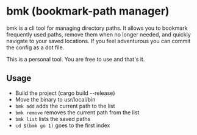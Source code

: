 # bmk (bookmark-path manager)

bmk is a cli tool for managing directory paths. It allows you to bookmark frequently used paths, remove them when no longer needed, and quickly navigate to your saved locations. If you feel adventurous you can commit the config as a dot file.

This is a personal tool. You are free to use and that's it.

## Usage
* Build the project (cargo build --release)
* Move the binary to usr/local/bin
* `bmk add` adds the current path to the list
* `bmk remove` removes the current path from the list
* `bmk list` lists the saved paths
* `cd $(bmk go 1)` goes to the first index 
